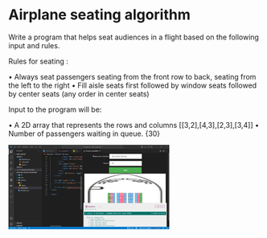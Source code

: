 # Airplane seating algorithm

Write a program that helps seat audiences in a flight based on the
following input and rules.

Rules for seating :

• Always seat passengers seating from the front row to back,
seating from the left to the right
• Fill aisle seats first followed by window seats followed by center
seats (any order in center seats)

Input to the program will be:

• A 2D array that represents the rows and columns [[3,2],[4,3],[2,3],[3,4]]
• Number of passengers waiting in queue. {30}

<img src="/img/Airplane.png" width="320"/>